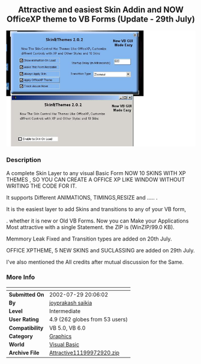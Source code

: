 ﻿<div align="center">

## Attractive and easiest Skin Addin  and NOW OfficeXP theme to VB Forms \(Update \- 29th July\)

<img src="PIC20027291042449826.jpg">
</div>

### Description

A complete Skin Layer to any visual Basic Form NOW 10 SKINS WITH XP THEMES , SO YOU CAN CREATE A OFFICE XP LIKE WINDOW WITHOUT WRITING THE CODE FOR IT.

It supports Different ANIMATIONS, TIMINGS,RESIZE and ..... .

It is the easiest layer to add Skins and transitions to any of your VB form,

. whether it is new or Old VB Forms. Now you can Make your Applications Most attractive with a single Statement. the ZIP is (WinZIP/99.0 KB).

Memmory Leak Fixed and Transition types are added on 20th July.

OFFICE XPTHEME, 5 NEW SKINS and SUCLASSING are added on 29th July.

I've also mentioned the All credits after mutual discussion for the Same.
 
### More Info
 


<span>             |<span>
---                |---
**Submitted On**   |2002-07-29 20:06:02
**By**             |[joyprakash saikia](https://github.com/Planet-Source-Code/PSCIndex/blob/master/ByAuthor/joyprakash-saikia.md)
**Level**          |Intermediate
**User Rating**    |4.9 (262 globes from 53 users)
**Compatibility**  |VB 5\.0, VB 6\.0
**Category**       |[Graphics](https://github.com/Planet-Source-Code/PSCIndex/blob/master/ByCategory/graphics__1-46.md)
**World**          |[Visual Basic](https://github.com/Planet-Source-Code/PSCIndex/blob/master/ByWorld/visual-basic.md)
**Archive File**   |[Attractive11199972920\.zip](https://github.com/Planet-Source-Code/joyprakash-saikia-attractive-and-easiest-skin-addin-and-now-officexp-theme-to-vb-forms-upd__1-37074/archive/master.zip)








